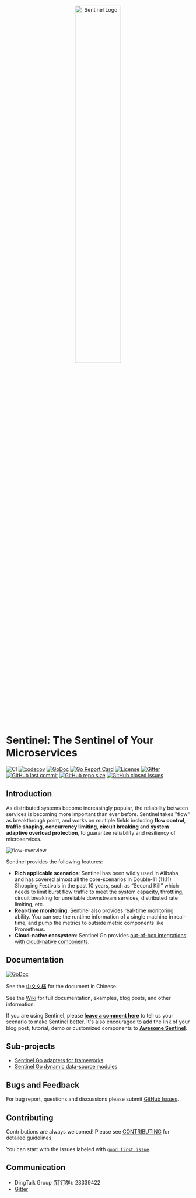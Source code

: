 <p align="center">
	<img src="https://user-images.githubusercontent.com/9434884/43697219-3cb4ef3a-9975-11e8-9a9c-73f4f537442d.png" alt="Sentinel Logo" width="50%">
<p align="center">
  
# Sentinel: The Sentinel of Your Microservices

![CI](https://github.com/hhzhhzhhz/sentinel-golang/workflows/CI/badge.svg?branch=master)
[![codecov](https://codecov.io/gh/alibaba/sentinel-golang/branch/master/graph/badge.svg)](https://codecov.io/gh/alibaba/sentinel-golang)
[![GoDoc](https://pkg.go.dev/badge/github.com/hhzhhzhhz/sentinel-golang)](https://pkg.go.dev/github.com/hhzhhzhhz/sentinel-golang)
[![Go Report Card](https://goreportcard.com/badge/github.com/hhzhhzhhz/sentinel-golang)](https://goreportcard.com/report/github.com/hhzhhzhhz/sentinel-golang)
[![License](https://img.shields.io/badge/license-Apache%202-4EB1BA.svg)](https://www.apache.org/licenses/LICENSE-2.0.html)
[![Gitter](https://badges.gitter.im/alibaba/Sentinel.svg)](https://gitter.im/alibaba/Sentinel)
[![GitHub last commit](https://img.shields.io/github/last-commit/alibaba/sentinel-golang.svg?style=flat-square)](https://github.com/hhzhhzhhz/sentinel-golang/commits/dev)
[![GitHub repo size](https://img.shields.io/github/repo-size/alibaba/sentinel-golang)](https://github.com/hhzhhzhhz/sentinel-golang)
[![GitHub closed issues](https://img.shields.io/github/issues-closed/alibaba/sentinel-golang.svg?style=flat-square)](alibaba/sentinel-golang/issues?q=is%3Aissue+is%3Aclosed)

## Introduction

As distributed systems become increasingly popular, the reliability between services is becoming more important than ever before.
Sentinel takes "flow" as breakthrough point, and works on multiple fields including **flow control**, **traffic shaping**, **concurrency limiting**, **circuit breaking** and **system adaptive overload protection**, to guarantee reliability and resiliency of microservices.

![flow-overview](https://raw.githubusercontent.com/sentinel-group/sentinel-website/master/img/sentinel-flow-index-overview-en.jpg)

Sentinel provides the following features:

- **Rich applicable scenarios**: Sentinel has been wildly used in Alibaba, and has covered almost all the core-scenarios in Double-11 (11.11) Shopping Festivals in the past 10 years, such as “Second Kill” which needs to limit burst flow traffic to meet the system capacity, throttling, circuit breaking for unreliable downstream services, distributed rate limiting, etc.
- **Real-time monitoring**: Sentinel also provides real-time monitoring ability. You can see the runtime information of a single machine in real-time, and pump the metrics to outside metric components like Prometheus.
- **Cloud-native ecosystem**: Sentinel Go provides [out-of-box integrations with cloud-native components](https://sentinelguard.io/en-us/docs/golang/open-source-framework-integrations.html).

## Documentation

[![GoDoc](https://pkg.go.dev/badge/github.com/hhzhhzhhz/sentinel-golang)](https://pkg.go.dev/github.com/hhzhhzhhz/sentinel-golang)

See the [中文文档](https://sentinelguard.io/zh-cn/docs/golang/basic-api-usage.html) for the document in Chinese.

See the [Wiki](https://github.com/hhzhhzhhz/sentinel-golang/wiki) for full documentation, examples, blog posts, and other information.

If you are using Sentinel, please [**leave a comment here**](https://github.com/alibaba/Sentinel/issues/18) to tell us your scenario to make Sentinel better.
It's also encouraged to add the link of your blog post, tutorial, demo or customized components to [**Awesome Sentinel**](https://github.com/alibaba/sentinel-awesome).

## Sub-projects

- [Sentinel Go adapters for frameworks](https://sentinelguard.io/en-us/docs/golang/open-source-framework-integrations.html)
- [Sentinel Go dynamic data-source modules](https://sentinelguard.io/en-us/docs/golang/dynamic-data-source-usage.html)

## Bugs and Feedback

For bug report, questions and discussions please submit [GitHub Issues](https://github.com/hhzhhzhhz/sentinel-golang/issues).

## Contributing

Contributions are always welcomed! Please see [CONTRIBUTING](./CONTRIBUTING.md) for detailed guidelines.

You can start with the issues labeled with [`good first issue`](https://github.com/hhzhhzhhz/sentinel-golang/issues?q=is%3Aissue+is%3Aopen+label%3A%22good+first+issue%22).

## Communication

- DingTalk Group (钉钉群): 23339422
- [Gitter](https://gitter.im/alibaba/Sentinel)
